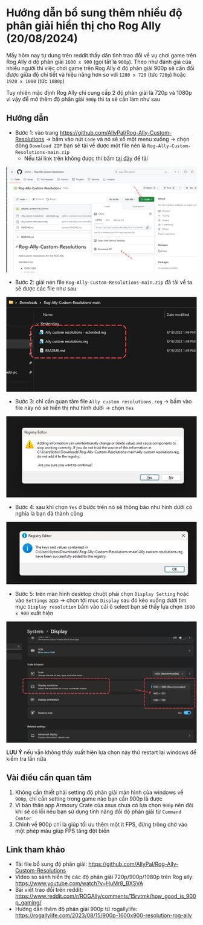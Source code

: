 # Hướng dẫn bổ sung thêm nhiều độ phân giải hiển thị cho Rog Ally (20/08/2024)

Mấy hôm nay tự dưng trên reddit thấy dân tình trao đổi về vụ chơi game trên Rog Ally ở độ phân giải `1600 x 900` (gọi tắt là `900p`). Theo như đánh giá của nhiều người thì việc chơi game trên Rog Ally ở độ phân giải 900p sẽ cân đối được giữa độ chi tiết và hiệu năng hơn so với `1280 x 720` (tức `720p`) hoặc `1920 x 1080` (tức `1080p`)

Tuy nhiên mặc định Rog Ally chỉ cung cấp 2 độ phân giải là 720p và 1080p vì vậy để mở thêm độ phân giải `900p` thì ta sẽ cần làm như sau

## Hướng dẫn

- Bước 1: vào trang https://github.com/AllyPal/Rog-Ally-Custom-Resolutions -> bấm vào nút `Code` và nó sẽ xổ một menu xuống -> chọn dòng `Download ZIP` bạn sẽ tải về được một file nén là `Rog-Ally-Custom-Resolutions-main.zip`
  - Nếu tải link trên không được thì bấm [tại đây](https://github.com/kytosai/goc-nho-handheld-pc/raw/main/asus-rog-ally/huong-dan/huong-dan-bo-sung-them-nhieu-do-phan-giai-hien-thi/Rog-Ally-Custom-Resolutions-main.zip) để tải

![](./download-01.jpg)

- Bước 2: giải nén file `Rog-Ally-Custom-Resolutions-main.zip` đã tải về ta sẽ được các file như sau:

![](./download-02.jpg)

- Bước 3: chỉ cần quan tâm file `Ally custom resolutions.reg` -> bấm vào file này nó sẽ hiển thị như hình dưới -> chọn `Yes`

![](./install-01.jpg)

- Bước 4: sau khi chọn `Yes` ở bước trên nó sẽ thông báo như hình dưới có nghĩa là bạn đã thành công

![](./install-02.jpg)

- Bước 5: trên màn hình desktop chuột phải chọn `Display Setting` hoặc vào `Settings` app -> chọn tới mục `Display` sau đó kéo xuống dưới tìm mục `Display resolution` bấm vào cái ô select bạn sẽ thấy lựa chọn `1600 x 900` xuất hiện

![](./install-03.jpg)

**LƯU Ý** nếu vẫn không thấy xuất hiện lựa chọn này thử restart lại windows để kiểm tra lần nữa

## Vài điều cần quan tâm

1. Không cần thiết phải setting độ phân giải màn hình của windows về `900p`, chỉ cần setting trong game nào bạn cần 900p là được
2. Vì bản thân app Armoury Crate của asus chưa có lựa chọn `900p` nên đôi khi sẽ có lỗi nếu bạn sử dụng tính năng đổi độ phân giải từ `Command Center` 
3. Chỉnh về 900p chỉ là giúp tối ưu thêm một ít FPS, đừng trông chờ vào một phép màu giúp FPS tăng đột biến

## Link tham khảo

- Tải file bổ sung độ phân giải: https://github.com/AllyPal/Rog-Ally-Custom-Resolutions
- Video so sánh hiển thị các độ phân giải 720p/900p/1080p trên Rog ally: https://www.youtube.com/watch?v=HuMr8_BXSVA 
- Bài viết trao đổi trên reddit: https://www.reddit.com/r/ROGAlly/comments/15rvtmk/how_good_is_900p_gaming/ 
- Hướng dẫn thêm độ phân giải 900p từ rogallylife: https://rogallylife.com/2023/08/15/900p-1600x900-resolution-rog-ally
